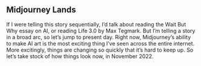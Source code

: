 ## Midjourney Lands

If I were telling this story sequentially, I’d talk about reading the Wait But Why essay on AI, or reading Life 3.0 by Max Tegmark. But I’m telling a story in a broad arc, so let’s jump to present day. Right now, Midjourney’s ability to make AI art is the most exciting thing I’ve seen across the entire internet. More excitingly, things are changing so quickly that it’s hard to keep up. So let’s take stock of how things look now, in November 2022.

